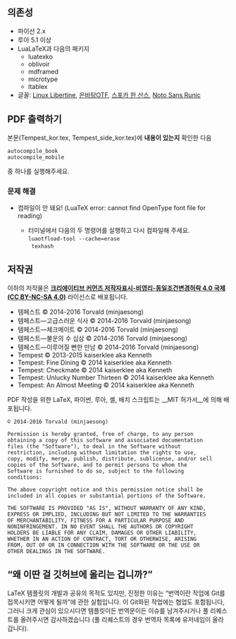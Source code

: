 ## 의존성 ##

* 파이선 2.x
* 루아 5.1 이상
* LuaLaTeX과 다음의 패키지
    - luatexko
    - oblivoir
    - mdframed
    - microtype
    - ltablex
* 글꼴: [Linux Libertine](http://www.linuxlibertine.org/index.php?id=91&L=1), [은바탕OTF](https://github.com/minjaesong/unbatang-otf/releases), [스포카 한 산스](http://spoqa.github.io/spoqa-han-sans/), [Noto Sans Runic](https://www.google.com/get/noto/#sans-runr)


## PDF 출력하기 ##

본문(Tempest_kor.tex, Tempest_side_kor.tex)에 __내용이 있는지__ 확인한 다음

    autocompile_book
    autocompile_mobile

중 하나를 실행해주세요.

### 문제 해결 ###

* 컴파일이 안 돼요! (LuaTeX error: cannot find OpenType font file for reading)

    - 터미널에서 다음의 두 명령어를 실행하고 다시 컴파일해 주세요.  
    ```luaotfload-tool --cache=erase```  
    ``` texhash```


## 저작권 ##

이하의 저작물은 __[크리에이티브 커먼즈 저작자표시-비영리-동일조건변경허락 4.0 국제 (CC BY-NC-SA 4.0)](https://creativecommons.org/licenses/by-nc-sa/4.0/deed.ko)__ 라이선스로 배포됩니다.

 - 템페스트 © 2014-2016 Torvald (minjaesong)
 - 템페스트—고급스러운 식사 © 2014-2016 Torvald (minjaesong)
 - 템페스트—체크메이트 © 2014-2016 Torvald (minjaesong)
 - 템페스트—불운의 수 십삼 © 2014-2016 Torvald (minjaesong)
 - 템페스트—이루어질 뻔한 만남 © 2014-2016 Torvald (minjaesong)
 - Tempest © 2013-2015 kaiserklee aka Kenneth
 - Tempest: Fine Dining © 2014 kaiserklee aka Kenneth
 - Tempest: Checkmate © 2014 kaiserklee aka Kenneth
 - Tempest: Unlucky Number Thirteen © 2014 kaiserklee aka Kenneth
 - Tempest: An Almost Meeting © 2014 kaiserklee aka Kenneth


PDF 작성을 위한 LaTeX, 파이썬, 루아, 셸, 배치 스크립트는 __MIT 허가서__에 의해 배포됩니다.

    © 2014-2016 Torvald (minjaesong)

    Permission is hereby granted, free of charge, to any person
    obtaining a copy of this software and associated documentation
    files (the "Software"), to deal in the Software without
    restriction, including without limitation the rights to use,
    copy, modify, merge, publish, distribute, sublicense, and/or sell
    copies of the Software, and to permit persons to whom the
    Software is furnished to do so, subject to the following
    conditions:
    
    The above copyright notice and this permission notice shall be
    included in all copies or substantial portions of the Software.
    
    THE SOFTWARE IS PROVIDED "AS IS", WITHOUT WARRANTY OF ANY KIND,
    EXPRESS OR IMPLIED, INCLUDING BUT NOT LIMITED TO THE WARRANTIES
    OF MERCHANTABILITY, FITNESS FOR A PARTICULAR PURPOSE AND
    NONINFRINGEMENT. IN NO EVENT SHALL THE AUTHORS OR COPYRIGHT
    HOLDERS BE LIABLE FOR ANY CLAIM, DAMAGES OR OTHER LIABILITY,
    WHETHER IN AN ACTION OF CONTRACT, TORT OR OTHERWISE, ARISING
    FROM, OUT OF OR IN CONNECTION WITH THE SOFTWARE OR THE USE OR
    OTHER DEALINGS IN THE SOFTWARE.


## “왜 이딴 걸 깃허브에 올리는 겁니까?” ##

LaTeX 템플릿의 개발과 공유의 목적도 있지만, 진정한 이유는 “번역이란 작업에 Git를 접목시키면 어떻게 될까”에 관한 실험입니다. 이 Git화된 작업에는 협업도 포함됩니다, 그러니 크게 관심이 있으시다면 템플릿이든 번역문이든 이슈를 남겨주시거나 풀 리퀘스트를 올려주시면 감사하겠습니다 (풀 리퀘스트의 경우 번역자 목록에 유저네임이 올라갑니다).
